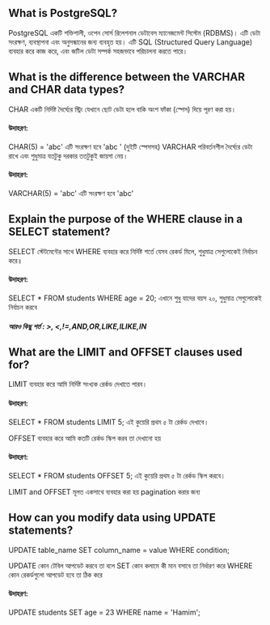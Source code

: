 ## What is PostgreSQL?
PostgreSQL একটি শক্তিশালী, ওপেন সোর্স রিলেশনাল ডেটাবেস ম্যানেজমেন্ট সিস্টেম (RDBMS)। এটি ডেটা সংরক্ষণ, ব্যবস্থাপনা এবং অনুসন্ধানের জন্য ব্যবহৃত হয়। এটি SQL (Structured Query Language) ব্যবহার করে কাজ করে, এবং জটিল ডেটা সম্পর্ক সহজভাবে পরিচালনা করতে পারে।

## What is the difference between the VARCHAR and CHAR data types?
CHAR একটি নির্দিষ্ট দৈর্ঘ্যের স্ট্রিং যেখানে ছোট ডেটা হলে বাকি অংশ ফাঁকা (স্পেস) দিয়ে পূরণ করা হয়।
#### উদাহরণ:
CHAR(5) = 'abc' এটি সংরক্ষণ হবে 'abc  ' (দুইটি স্পেসসহ)
VARCHAR পরিবর্তনশীল দৈর্ঘ্যের ডেটা রাখে এবং শুধুমাত্র যতটুকু দরকার ততটুকুই জায়গা নেয়।
#### উদাহরণ:
VARCHAR(5) = 'abc' এটি সংরক্ষণ হবে 'abc'

## Explain the purpose of the WHERE clause in a SELECT statement? 
SELECT স্টেটমেন্টের সাথে WHERE ব্যবহার করে নির্দিষ্ট শর্তে যেসব রেকর্ড মিলে, শুধুমাত্র সেগুলোকেই নির্বাচন করে॥
#### উদাহরণ:
SELECT * FROM students WHERE age = 20;
এখানে শুধু যাদের বয়স ২০, শুধুমাত্র সেগুলোকেই নির্বাচন করবে
##### আরও কিছু শর্ত : >, <,!=,AND,OR,LIKE,ILIKE,IN

## What are the LIMIT and OFFSET clauses used for?
LIMIT ব্যবহার করে আমি নির্দিষ্ট সংখ্যক রের্কড দেখাতে পারব।
#### উদাহরণ:
SELECT * FROM students LIMIT 5;
এই কুয়েরি প্রথম ৫ টা রের্কড দেখাবে।

OFFSET ব্যবহার করে আমি কতটি রের্কড স্কিপ করব তা দেখানো হয়
#### উদাহরণ:
SELECT * FROM students OFFSET 5;
এই কুয়েরি প্রথম ৫ টা রের্কড স্কিপ করবে।

 LIMIT and OFFSET মূলত একসাথে ব্যবহার করা হয় pagination করার জন্য


 ## How can you modify data using UPDATE statements?
UPDATE table_name
SET column_name = value
WHERE condition;

UPDATE কোন টেবিল আপডেট করবে তা বলে
SET	কোন কলামে কী মান বসাবে তা নির্ধারণ করে
WHERE	কোন রেকর্ডগুলো আপডেট হবে তা ঠিক করে

#### উদাহরণ:
UPDATE students
SET age = 23
WHERE name = 'Hamim';

